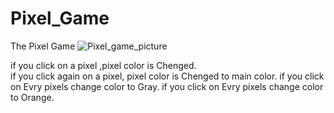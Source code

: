 # Pixel_Game
The Pixel Game
![Pixel_game_picture](https://user-images.githubusercontent.com/72344723/218766048-7994b136-ea73-448f-9e2c-e410751510d2.PNG)

if you click on a pixel ,pixel color is Chenged.                                                                                                                               
if you click again on a pixel, pixel color is Chenged to main color.
if you click on <Clear All> Evry pixels change color to Gray.
if you click on <CFill All> Evry pixels change color to Orange.
